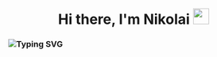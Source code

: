 <h1 align="center">Hi there, I'm Nikolai
<img src="https://github.com/blackcater/blackcater/raw/main/images/Hi.gif" height="32"/></h1>
<div aling="center">
  <h3><img  src="https://readme-typing-svg.herokuapp.com?font=Oswald&pause=1000&multiline=true&random=false&width=435&lines=I+am+a+student+and+I+am+studying+neural+networks" alt="Typing SVG" /></h3>
</div>

